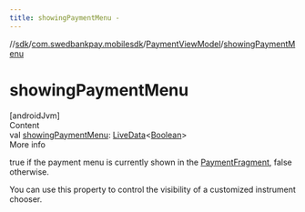 ```yaml
---
title: showingPaymentMenu -
---
```

//[sdk](../../../index)/[com.swedbankpay.mobilesdk](../index)/[PaymentViewModel](index)/[showingPaymentMenu](showing-payment-menu)



# showingPaymentMenu  
[androidJvm]  
Content  
val [showingPaymentMenu](showing-payment-menu): [LiveData](https://developer.android.com/reference/kotlin/androidx/lifecycle/LiveData.html)<[Boolean](https://kotlinlang.org/api/latest/jvm/stdlib/kotlin/-boolean/index.html)>  
More info  


true if the payment menu is currently shown in the [PaymentFragment](../-payment-fragment/index), false otherwise.



You can use this property to control the visibility of a customized instrument chooser.

  



